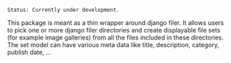     Status: Currently under development.

This package is meant as a thin wrapper around django filer. It allows users to pick one or more django filer directories and create displayable file sets (for example image galleries) from all the files included in these directories. The set model can have various meta data like title, description, category, publish date, ...